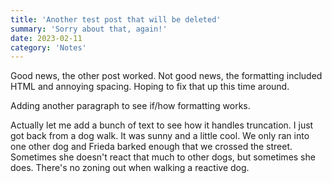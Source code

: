 ```yaml
---
title: 'Another test post that will be deleted'
summary: 'Sorry about that, again!'
date: 2023-02-11
category: 'Notes'
---
```


Good news, the other post worked. Not good news, the formatting included HTML and annoying spacing. Hoping to fix that up this time around.

Adding another paragraph to see if/how formatting works.

Actually let me add a bunch of text to see how it handles truncation. I just got back from a dog walk. It was sunny and a little cool. We only ran into one other dog and Frieda barked enough that we crossed the street. Sometimes she doesn't react that much to other dogs, but sometimes she does. There's no zoning out when walking a reactive dog.
